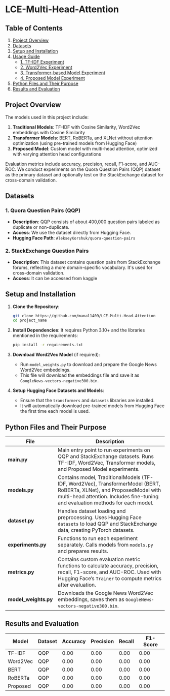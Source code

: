 # LCE-Multi-Head-Attention

## Table of Contents
1. [Project Overview](#project-overview)
2. [Datasets](#datasets)
3. [Setup and Installation](#setup-and-installation)
4. [Usage Guide](#usage-guide)
    - [1. TF-IDF Experiment](#1-tf-idf-experiment)
    - [2. Word2Vec Experiment](#2-word2vec-experiment)
    - [3. Transformer-based Model Experiment](#3-transformer-based-model-experiment)
    - [4. Proposed Model Experiment](#4-proposed-model-experiment)
5. [Python Files and Their Purpose](#python-files-and-their-purpose)
6. [Results and Evaluation](#results-and-evaluation)

## Project Overview
The models used in this project include:
1. **Traditional Models**: TF-IDF with Cosine Similarity, Word2Vec embeddings with Cosine Similarity
3. **Transformer Models**: BERT, RoBERTa, and XLNet without attention optimization (using pre-trained models from Hugging Face)
4. **Proposed Model**: Custom model with multi-head attention, optimized with varying attention head configurations

Evaluation metrics include accuracy, precision, recall, F1-score, and AUC-ROC. We conduct experiments on the Quora Question Pairs (QQP) dataset as the primary dataset and optionally test on the StackExchange dataset for cross-domain validation.

## Datasets
### 1. Quora Question Pairs (QQP)
- **Description**: QQP consists of about 400,000 question pairs labeled as duplicate or non-duplicate.
- **Access**: We use the dataset directly from Hugging Face.
- **Hugging Face Path**: `AlekseyKorshuk/quora-question-pairs`

### 2. StackExchange Question Pairs
- **Description**: This dataset contains question pairs from StackExchange forums, reflecting a more domain-specific vocabulary. It's used for cross-domain validation.
- **Access**: It can be accessed from kaggle 

## Setup and Installation
1. **Clone the Repository**:
    ```bash
    git clone https://github.com/manal1409/LCE-Multi-Head-Attention
    cd project_name
    ```

2. **Install Dependencies**:
    It requires Python 3.10+ and the libraries mentioned in the requirements:
    ```bash
    pip install -r requirements.txt
    ```

3. **Download Word2Vec Model** (if required):
    - Run `model_weights.py` to download and prepare the Google News Word2Vec embeddings.
    - This file will download the embeddings file and save it as `GoogleNews-vectors-negative300.bin`.

4. **Setup Hugging Face Datasets and Models**:
    - Ensure that the `transformers` and `datasets` libraries are installed.
    - It will automatically download pre-trained models from Hugging Face the first time each model is used.

## Python Files and Their Purpose

| File             | Description |
|------------------|-------------|
| **main.py**      | Main entry point to run experiments on QQP and StackExchange datasets. Runs TF-IDF, Word2Vec, Transformer models, and Proposed Model experiments. |
| **models.py**    | Contains model, TraditionalModels (TF-IDF, Word2Vec), TransformerModel (BERT, RoBERTa, XLNet), and ProposedModel with multi-head attention. Includes fine-tuning and evaluation methods for each model. |
| **dataset.py**   | Handles dataset loading and preprocessing. Uses Hugging Face `datasets` to load QQP and StackExchange data, creating PyTorch datasets. |
| **experiments.py** | Functions to run each experiment separately. Calls models from `models.py` and prepares results. |
| **metrics.py**   | Contains custom evaluation metric functions to calculate accuracy, precision, recall, F1-score, and AUC-ROC. Used with Hugging Face’s `Trainer` to compute metrics after evaluation. |
| **model_weights.py** | Downloads the Google News Word2Vec embeddings, saves them as `GoogleNews-vectors-negative300.bin`. |

## Results and Evaluation
| Model       | Dataset     | Accuracy | Precision | Recall | F1-Score |
|-------------|-------------|----------|-----------|--------|----------|
| TF-IDF      | QQP         | 0.00     | 0.00     | 0.00   | 0.00     |
| Word2Vec    | QQP         | 0.00     | 0.00      | 0.00   | 0.00     |
| BERT        | QQP         | 0.00     | 0.00      | 0.00   | 0.00     |
| RoBERTa     | QQP         | 0.00     | 0.00      | 0.00   | 0.00     |
| Proposed    | QQP         | 0.00     | 0.00      | 0.00   | 0.00   |
